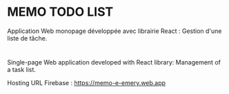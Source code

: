 # MEMO TODO LIST

Application Web monopage développée avec librairie React :  Gestion d'une liste de tâche.
#
Single-page Web application developed with React library: Management of a task list.

Hosting URL Firebase : https://memo-e-emery.web.app
